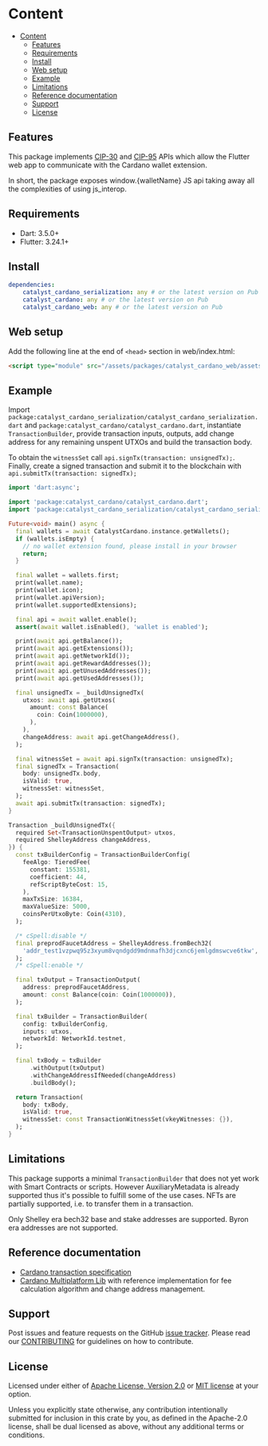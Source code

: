 # Content

* [Content](#content)
  * [Features](#features)
  * [Requirements](#requirements)
  * [Install](#install)
  * [Web setup](#web-setup)
  * [Example](#example)
  * [Limitations](#limitations)
  * [Reference documentation](#reference-documentation)
  * [Support](#support)
  * [License](#license)

## Features

This package implements [CIP-30](https://cips.cardano.org/cip/CIP-30) and
[CIP-95](https://cips.cardano.org/cip/CIP-95) APIs which allow the Flutter web app to communicate
with the Cardano wallet extension.

In short, the package exposes window.{walletName} JS api taking
away all the complexities of using js_interop.

## Requirements

* Dart: 3.5.0+
* Flutter: 3.24.1+

## Install

```yaml
dependencies:
    catalyst_cardano_serialization: any # or the latest version on Pub
    catalyst_cardano: any # or the latest version on Pub
    catalyst_cardano_web: any # or the latest version on Pub
```

## Web setup

Add the following line at the end of `<head>` section in web/index.html:

```html
<script type="module" src="/assets/packages/catalyst_cardano_web/assets/js/catalyst_cardano.js"></script>
```

## Example

Import `package:catalyst_cardano_serialization/catalyst_cardano_serialization.dart`
and `package:catalyst_cardano/catalyst_cardano.dart`, instantiate `TransactionBuilder`,
provide transaction inputs, outputs, add change address for any remaining unspent UTXOs
and build the transaction body.

To obtain the `witnessSet` call `api.signTx(transaction: unsignedTx);`.
Finally, create a signed transaction and submit it
to the blockchain with `api.submitTx(transaction: signedTx);`

```dart
import 'dart:async';

import 'package:catalyst_cardano/catalyst_cardano.dart';
import 'package:catalyst_cardano_serialization/catalyst_cardano_serialization.dart';

Future<void> main() async {
  final wallets = await CatalystCardano.instance.getWallets();
  if (wallets.isEmpty) {
    // no wallet extension found, please install in your browser
    return;
  }

  final wallet = wallets.first;
  print(wallet.name);
  print(wallet.icon);
  print(wallet.apiVersion);
  print(wallet.supportedExtensions);

  final api = await wallet.enable();
  assert(await wallet.isEnabled(), 'wallet is enabled');

  print(await api.getBalance());
  print(await api.getExtensions());
  print(await api.getNetworkId());
  print(await api.getRewardAddresses());
  print(await api.getUnusedAddresses());
  print(await api.getUsedAddresses());

  final unsignedTx = _buildUnsignedTx(
    utxos: await api.getUtxos(
      amount: const Balance(
        coin: Coin(1000000),
      ),
    ),
    changeAddress: await api.getChangeAddress(),
  );

  final witnessSet = await api.signTx(transaction: unsignedTx);
  final signedTx = Transaction(
    body: unsignedTx.body,
    isValid: true,
    witnessSet: witnessSet,
  );
  await api.submitTx(transaction: signedTx);
}

Transaction _buildUnsignedTx({
  required Set<TransactionUnspentOutput> utxos,
  required ShelleyAddress changeAddress,
}) {
  const txBuilderConfig = TransactionBuilderConfig(
    feeAlgo: TieredFee(
      constant: 155381,
      coefficient: 44,
      refScriptByteCost: 15,
    ),
    maxTxSize: 16384,
    maxValueSize: 5000,
    coinsPerUtxoByte: Coin(4310),
  );

  /* cSpell:disable */
  final preprodFaucetAddress = ShelleyAddress.fromBech32(
    'addr_test1vzpwq95z3xyum8vqndgdd9mdnmafh3djcxnc6jemlgdmswcve6tkw',
  );
  /* cSpell:enable */

  final txOutput = TransactionOutput(
    address: preprodFaucetAddress,
    amount: const Balance(coin: Coin(1000000)),
  );

  final txBuilder = TransactionBuilder(
    config: txBuilderConfig,
    inputs: utxos,
    networkId: NetworkId.testnet,
  );

  final txBody = txBuilder
      .withOutput(txOutput)
      .withChangeAddressIfNeeded(changeAddress)
      .buildBody();

  return Transaction(
    body: txBody,
    isValid: true,
    witnessSet: const TransactionWitnessSet(vkeyWitnesses: {}),
  );
}
```

## Limitations

This package supports a minimal `TransactionBuilder` that does not yet work with
Smart Contracts or scripts.
However AuxiliaryMetadata is already supported thus it's possible to fulfill some of the use cases.
NFTs are partially supported, i.e. to transfer them in a transaction.

Only Shelley era bech32 base and stake addresses are supported.
Byron era addresses are not supported.

## Reference documentation

* [Cardano transaction specification](https://github.com/input-output-hk/catalyst-CIPs/blob/x509-rbac-signing-with-cip30/CIP-XXXX/README.md#specification)
* [Cardano Multiplatform Lib](https://github.com/dcSpark/cardano-multiplatform-lib) with reference
implementation for fee calculation algorithm and change address management.

## Support

Post issues and feature requests on the GitHub [issue tracker](https://github.com/input-output-hk/catalyst-voices/issues).
Please read our [CONTRIBUTING](https://github.com/input-output-hk/catalyst-voices/blob/main/CONTRIBUTING.md)
for guidelines on how to contribute.

## License

Licensed under either of [Apache License, Version 2.0](https://github.com/input-output-hk/catalyst-voices/blob/main/LICENSE-APACHE)
or [MIT license](https://github.com/input-output-hk/catalyst-voices/blob/main/LICENSE-MIT)
at your option.

Unless you explicitly state otherwise, any contribution intentionally submitted
for inclusion in this crate by you, as defined in the Apache-2.0 license, shall
be dual licensed as above, without any additional terms or conditions.
